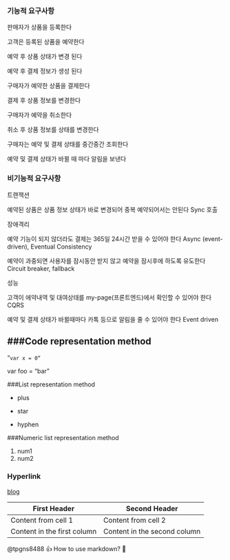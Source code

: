 ### 기능적 요구사항 
판매자가 상품을 등록한다 

고객은 등록된 상품을 예약한다

예약 후 상품 상태가 변경 된다

예약 후 결제 정보가 생성 된다

구매자가 예약한 상품을 결제한다

결제 후 상품 정보를 변경한다

구매자가 예약을 취소한다

취소 후 상품 정보를 상태를 변경한다

구매자는 예약 및 결제 상태를 중간중간 조회한다

예약 및 결제 상태가 바뀔 때 마다 알림을 보낸다

### 비기능적 요구사항 
트랜잭션

예약된 상품은 상품 정보 상태가 바로 변경되어 중복 예약되어서는 안된다 Sync 호출

장애격리

예약 기능이 되지 않더라도 결제는 365일 24시간 받을 수 있어야 한다 Async (event-driven), Eventual Consistency

예약이 과중되면 사용자를 잠시동안 받지 않고 예약을 잠시후에 하도록 유도한다 Circuit breaker, fallback

성능

고객이 에약내역 및 대여상태를 my-page(프론트엔드)에서 확인할 수 있어야 한다 CQRS

예약 및 결제 상태가 바뀔때마다 카톡 등으로 알림을 줄 수 있어야 한다 Event driven


###Code representation method 
----- 
“`var x = 0“` 

var foo = “bar” 
<html> </html> 

###List representation method 
+ plus 
* star 
- hyphen 

###Numeric list representation method 
1. num1 
1. num2 

### Hyperlink 
[blog](blog.naver.com/tpgns8488) 

First Header | Second Header 
------------ | ------------- 
Content from cell 1 | Content from cell 2 
Content in the first column | Content in the second column 

@tpgns8488 :+1: How to use markdown? :tophat: 

